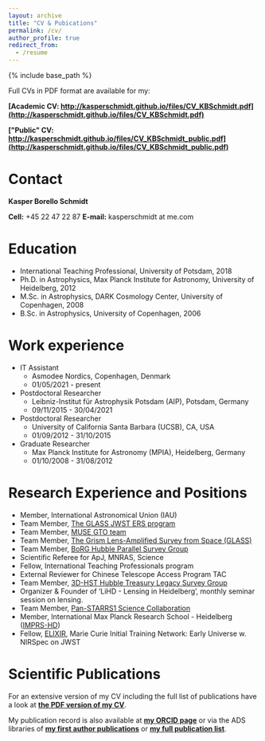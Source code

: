 ```yaml
---
layout: archive
title: "CV & Pubications"
permalink: /cv/
author_profile: true
redirect_from:
  - /resume
---
```


{% include base_path %}

Full CVs in PDF format are available for my:

__[Academic CV: http://kasperschmidt.github.io/files/CV_KBSchmidt.pdf](http://kasperschmidt.github.io/files/CV_KBSchmidt.pdf)__

__["Public" CV: http://kasperschmidt.github.io/files/CV_KBSchmidt_public.pdf](http://kasperschmidt.github.io/files/CV_KBSchmidt_public.pdf)__

Contact
======

__Kasper Borello Schmidt__

__Cell:__ +45 22 47 22 87
__E-mail:__ kasperschmidt at me.com

Education
======
* International Teaching Professional, University of Potsdam, 2018
* Ph.D. in Astrophysics, Max Planck Institute for Astronomy, University of Heidelberg, 2012
* M.Sc. in Astrophysics, DARK Cosmology Center, University of Copenhagen, 2008
* B.Sc. in Astrophysics, University of Copenhagen, 2006

Work experience
======
* IT Assistant  * Asmodee Nordics, Copenhagen, Denmark
  * 01/05/2021 - present* Postdoctoral Researcher  * Leibniz-Institut für Astrophysik Potsdam (AIP), Potsdam, Germany
  * 09/11/2015 - 30/04/2021* Postdoctoral Researcher  * University of California Santa Barbara (UCSB), CA, USA  * 01/09/2012 - 31/10/2015* Graduate Researcher
  * Max Planck Institute for Astronomy (MPIA), Heidelberg, Germany
  * 01/10/2008 - 31/08/2012
      
Research Experience and Positions
======
* Member, International Astronomical Union (IAU)* Team Member, [The GLASS JWST ERS program](http://glass.astro.ucla.edu/ers/)* Team Member, [MUSE GTO team](http://muse-vlt.eu/science/)* Team Member, [The Grism Lens-Amplified Survey from Space (GLASS)](http://glass.astro.ucla.edu/)* Team Member, [BoRG Hubble Parallel Survey Group](http://borg.astro.ucla.edu/)* Scientific Referee for ApJ, MNRAS, Science* Fellow, International Teaching Professionals program* External Reviewer for Chinese Telescope Access Program TAC* Team Member, [3D-HST Hubble Treasury Legacy Survey Group](https://3dhst.research.yale.edu/)* Organizer & Founder of ‘LiHD - Lensing in Heidelberg’, monthly seminar session on lensing. * Team Member, [Pan-STARRS1 Science Collaboration](http://panstarrs.stsci.edu/)* Member, International Max Planck Research School - Heidelberg ([IMPRS-HD](http://imprs-hd.mpg.de/))* Fellow, [ELIXIR](http://www.iap.fr/elixir/index.html), Marie Curie Initial Training Network: Early Universe w. NIRSpec on JWSTScientific Publications
======
For an extensive version of my CV including the full list of publications have a look at __[the PDF version of my CV](http://kasperschmidt.github.io/files/CV_KBSchmidt.pdf)__.

My publication record is also available at __[my ORCID page](https://orcid.org/0000-0002-3418-7251)__ or via the ADS libraries of __[my first author publications](https://ui.adsabs.harvard.edu/public-libraries/lcoH3vv1Rf6Ffr_c5MI9UA)__ or __[my full publication list](https://ui.adsabs.harvard.edu/public-libraries/rGmOWnjMSyO50UPyT0JYKg)__.